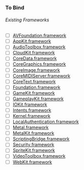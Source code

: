 ### To Bind
###### Existing Frameworks
- [ ] [AVFoundation.framework](https://github.com/xamarin/xamarin-macios/wiki/AVFoundation-macOS-Beta4)
- [ ] [AppKit.framework](https://github.com/xamarin/xamarin-macios/wiki/AppKit-macOS-Beta4)
- [ ] [AudioToolbox.framework](https://github.com/xamarin/xamarin-macios/wiki/AudioToolbox-macOS-Beta4)
- [ ] [CloudKit.framework](https://github.com/xamarin/xamarin-macios/wiki/CloudKit-macOS-Beta4)
- [ ] [CoreData.framework](https://github.com/xamarin/xamarin-macios/wiki/CoreData-macOS-Beta4)
- [ ] [CoreGraphics.framework](https://github.com/xamarin/xamarin-macios/wiki/CoreGraphics-macOS-Beta4)
- [ ] [CoreImage.framework](https://github.com/xamarin/xamarin-macios/wiki/CoreImage-macOS-Beta4)
- [ ] [CoreMIDIServer.framework](https://github.com/xamarin/xamarin-macios/wiki/CoreMIDIServer-macOS-Beta4)
- [ ] [CoreText.framework](https://github.com/xamarin/xamarin-macios/wiki/CoreText-macOS-Beta4)
- [ ] [Foundation.framework](https://github.com/xamarin/xamarin-macios/wiki/Foundation-macOS-Beta4)
- [ ] [GameKit.framework](https://github.com/xamarin/xamarin-macios/wiki/GameKit-macOS-Beta4)
- [ ] [GameplayKit.framework](https://github.com/xamarin/xamarin-macios/wiki/GameplayKit-macOS-Beta4)
- [ ] [IOKit.framework](https://github.com/xamarin/xamarin-macios/wiki/IOKit-macOS-Beta4)
- [ ] [Intents.framework](https://github.com/xamarin/xamarin-macios/wiki/Intents-macOS-Beta4)
- [ ] [Kernel.framework](https://github.com/xamarin/xamarin-macios/wiki/Kernel-macOS-Beta4)
- [ ] [LocalAuthentication.framework](https://github.com/xamarin/xamarin-macios/wiki/LocalAuthentication-macOS-Beta4)
- [ ] [Metal.framework](https://github.com/xamarin/xamarin-macios/wiki/Metal-macOS-Beta4)
- [ ] [MetalKit.framework](https://github.com/xamarin/xamarin-macios/wiki/MetalKit-macOS-Beta4)
- [ ] [ScriptingBridge.framework](https://github.com/xamarin/xamarin-macios/wiki/ScriptingBridge-macOS-Beta4)
- [ ] [Security.framework](https://github.com/xamarin/xamarin-macios/wiki/Security-macOS-Beta4)
- [ ] [SpriteKit.framework](https://github.com/xamarin/xamarin-macios/wiki/SpriteKit-macOS-Beta4)
- [ ] [VideoToolbox.framework](https://github.com/xamarin/xamarin-macios/wiki/VideoToolbox-macOS-Beta4)
- [ ] [WebKit.framework](https://github.com/xamarin/xamarin-macios/wiki/WebKit-macOS-Beta4)
